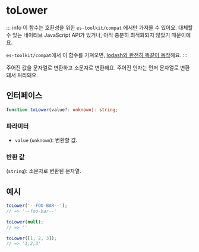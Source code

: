 # toLower

::: info
이 함수는 호환성을 위한 `es-toolkit/compat` 에서만 가져올 수 있어요. 대체할 수 있는 네이티브 JavaScript API가 있거나, 아직 충분히 최적화되지 않았기 때문이에요.

`es-toolkit/compat`에서 이 함수를 가져오면, [lodash와 완전히 똑같이 동작](../../../compatibility.md)해요.
:::

주어진 값을 문자열로 변환하고 소문자로 변환해요. 주어진 인자는 먼저 문자열로 변환돼서 처리돼요.

## 인터페이스

```typescript
function toLower(value?: unknown): string;
```

### 파라미터

- `value` (`unknown`): 변환할 값.

### 반환 값

(`string`): 소문자로 변환된 문자열.

## 예시

```typescript
toLower('--FOO-BAR--');
// => '--foo-bar--'

toLower(null);
// => ''

toLower([1, 2, 3]);
// => '1,2,3'
```

